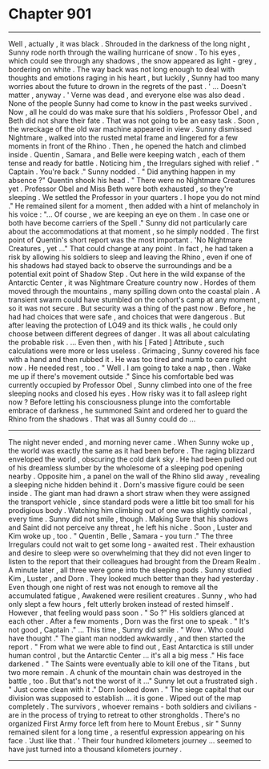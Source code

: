 
# Chapter 901


---

Well , actually , it was black . Shrouded in the darkness of the long night , Sunny rode north through the wailing hurricane of snow . To his eyes , which could see through any shadows , the snow appeared as light - grey , bordering on white .
The way back was not long enough to deal with thoughts and emotions raging in his heart , but luckily , Sunny had too many worries about the future to drown in the regrets of the past .
' ... Doesn't matter , anyway . '
Verne was dead , and everyone else was also dead . None of the people Sunny had come to know in the past weeks survived . Now , all he could do was make sure that his soldiers , Professor Obel , and Beth did not share their fate .
That was not going to be an easy task .
Soon , the wreckage of the old war machine appeared in view . Sunny dismissed Nightmare , walked into the rusted metal frame and lingered for a few moments in front of the Rhino .
Then , he opened the hatch and climbed inside .
Quentin , Samara , and Belle were keeping watch , each of them tense and ready for battle . Noticing him , the Irregulars sighed with relief .
" Captain . You're back ."
Sunny nodded .
" Did anything happen in my absence ?"
Quentin shook his head .
" There were no Nightmare Creatures yet . Professor Obel and Miss Beth were both exhausted , so they're sleeping . We settled the Professor in your quarters . I hope you do not mind ."
He remained silent for a moment , then added with a hint of melancholy in his voice :
"... Of course , we are keeping an eye on them . In case one or both have become carriers of the Spell ."
Sunny did not particularly care about the accommodations at that moment , so he simply nodded . The first point of Quentin's short report was the most important .
'No Nightmare Creatures , yet ..."
That could change at any point .
In fact , he had taken a risk by allowing his soldiers to sleep and leaving the Rhino , even if one of his shadows had stayed back to observe the surroundings and be a potential exit point of Shadow Step .
Out here in the wild expanse of the Antarctic Center , it was Nightmare Creature country now . Hordes of them moved through the mountains , many spilling down onto the coastal plain .
A transient swarm could have stumbled on the cohort's camp at any moment , so it was not secure .
But security was a thing of the past now .
Before , he had had choices that were safe , and choices that were dangerous . But after leaving the protection of LO49 and its thick walls , he could only choose between different degrees of danger . It was all about calculating the probable risk .
... Even then , with his [ Fated ] Attribute , such calculations were more or less useless .
Grimacing , Sunny covered his face with a hand and then rubbed it . He was too tired and numb to care right now . He needed rest , too .
" Well . I am going to take a nap , then . Wake me up if there's movement outside ."
Since his comfortable bed was currently occupied by Professor Obel , Sunny climbed into one of the free sleeping nooks and closed his eyes .
How risky was it to fall asleep right now ?
Before letting his consciousness plunge into the comfortable embrace of darkness , he summoned Saint and ordered her to guard the Rhino from the shadows .
That was all Sunny could do ...
***
The night never ended , and morning never came . When Sunny woke up , the world was exactly the same as it had been before . The raging blizzard enveloped the world , obscuring the cold dark sky . He had been pulled out of his dreamless slumber by the wholesome of a sleeping pod opening nearby .
Opposite him , a panel on the wall of the Rhino slid away , revealing a sleeping niche hidden behind it . Dorn's massive figure could be seen inside . The giant man had drawn a short straw when they were assigned the transport vehicle , since standard pods were a little bit too small for his prodigious body . Watching him climbing out of one was slightly comical , every time .
Sunny did not smile , though .
Making Sure that his shadows and Saint did not perceive any threat , he left his niche . Soon , Luster and Kim woke up , too .
" Quentin , Belle , Samara - you turn ."
The three Irregulars could not wait to get some long - awaited rest . Their exhaustion and desire to sleep were so overwhelming that they did not even linger to listen to the report that their colleagues had brought from the Dream Realm . A minute later , all three were gone into the sleeping pods .
Sunny studied Kim , Luster , and Dorn . They looked much better than they had yesterday . Even though one night of rest was not enough to remove all the accumulated fatigue , Awakened were resilient creatures .
Sunny , who had only slept a few hours , felt utterly broken instead of rested himself . However , that feeling would pass soon .
" So ?"
His soldiers glanced at each other . After a few moments , Dorn was the first one to speak .
" It's not good , Captain ."
... This time , Sunny did smile .
" Wow . Who could have thought ."
The giant man nodded awkwardly , and then started the report .
" From what we were able to find out , East Antarctica is still under human control , but the Antarctic Center ... it's all a big mess ."
His face darkened .
" The Saints were eventually able to kill one of the Titans , but two more remain . A chunk of the mountain chain was destroyed in the battle , too . But that's not the worst of it ..."
Sunny let out a frustrated sigh .
" Just come clean with it ."
Dorn looked down .
" The siege capital that our division was supposed to establish ... it is gone . Wiped out of the map completely . The survivors , whoever remains - both soldiers and civilians - are in the process of trying to retreat to other strongholds . There's no organized First Army force left from here to Mount Erebus , sir "
Sunny remained silent for a long time , a resentful expression appearing on his face .
'Just like that . '
Their four hundred kilometers journey ... seemed to have just turned into a thousand kilometers journey .

---

